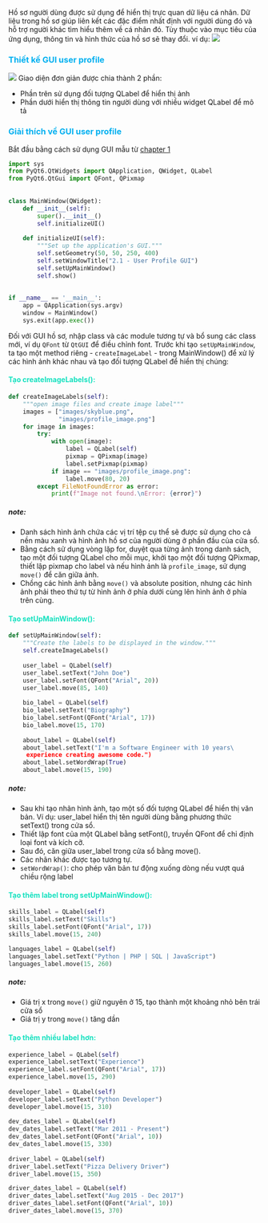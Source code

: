 Hồ sơ người dùng được sử dụng để hiển thị trực quan dữ liệu cá nhân. Dữ liệu trong hồ sơ giúp liên kết các đặc điểm nhất định với người dùng đó và hỗ trợ người khác tìm hiểu thêm về cá nhân đó. Tùy thuộc vào mục tiêu của ứng dụng, thông tin và hình thức của hồ sơ sẽ thay đổi.
ví dụ:
![](https://private-user-images.githubusercontent.com/131884955/348181662-9230b3a8-1248-4bb8-9832-7683b7ccb566.png?jwt=eyJhbGciOiJIUzI1NiIsInR5cCI6IkpXVCJ9.eyJpc3MiOiJnaXRodWIuY29tIiwiYXVkIjoicmF3LmdpdGh1YnVzZXJjb250ZW50LmNvbSIsImtleSI6ImtleTUiLCJleHAiOjE3MjA3NzM1ODUsIm5iZiI6MTcyMDc3MzI4NSwicGF0aCI6Ii8xMzE4ODQ5NTUvMzQ4MTgxNjYyLTkyMzBiM2E4LTEyNDgtNGJiOC05ODMyLTc2ODNiN2NjYjU2Ni5wbmc_WC1BbXotQWxnb3JpdGhtPUFXUzQtSE1BQy1TSEEyNTYmWC1BbXotQ3JlZGVudGlhbD1BS0lBVkNPRFlMU0E1M1BRSzRaQSUyRjIwMjQwNzEyJTJGdXMtZWFzdC0xJTJGczMlMkZhd3M0X3JlcXVlc3QmWC1BbXotRGF0ZT0yMDI0MDcxMlQwODM0NDVaJlgtQW16LUV4cGlyZXM9MzAwJlgtQW16LVNpZ25hdHVyZT0wOTkwNmNjNjk0ODNiMzhlNDA4ZDVmMmZiZDgwYzk3ZTlkMWU0MmYyZTA2NDc0YTFhMWYwOTg1OGQwNjkxZjZiJlgtQW16LVNpZ25lZEhlYWRlcnM9aG9zdCZhY3Rvcl9pZD0wJmtleV9pZD0wJnJlcG9faWQ9MCJ9.P8sTb35O1GQUqg2CWrMsVYXuhV8sxxo3Uhe2472-LII)

### <span style="color:rgb(0, 176, 240)">Thiết kế GUI user profile</span> 
![](https://private-user-images.githubusercontent.com/131884955/348185230-0c247690-fa99-4b85-9707-aacf3851f518.png?jwt=eyJhbGciOiJIUzI1NiIsInR5cCI6IkpXVCJ9.eyJpc3MiOiJnaXRodWIuY29tIiwiYXVkIjoicmF3LmdpdGh1YnVzZXJjb250ZW50LmNvbSIsImtleSI6ImtleTUiLCJleHAiOjE3MjA3NzM4MDcsIm5iZiI6MTcyMDc3MzUwNywicGF0aCI6Ii8xMzE4ODQ5NTUvMzQ4MTg1MjMwLTBjMjQ3NjkwLWZhOTktNGI4NS05NzA3LWFhY2YzODUxZjUxOC5wbmc_WC1BbXotQWxnb3JpdGhtPUFXUzQtSE1BQy1TSEEyNTYmWC1BbXotQ3JlZGVudGlhbD1BS0lBVkNPRFlMU0E1M1BRSzRaQSUyRjIwMjQwNzEyJTJGdXMtZWFzdC0xJTJGczMlMkZhd3M0X3JlcXVlc3QmWC1BbXotRGF0ZT0yMDI0MDcxMlQwODM4MjdaJlgtQW16LUV4cGlyZXM9MzAwJlgtQW16LVNpZ25hdHVyZT0wMThiZDNkMTE0OTNhNjc4ZThlYjdjNmQ1OTJkZDY0NTZjOTMxMzRlM2NjYTFkNDdiYjc5Zjc2NDc5NjhmYmZiJlgtQW16LVNpZ25lZEhlYWRlcnM9aG9zdCZhY3Rvcl9pZD0wJmtleV9pZD0wJnJlcG9faWQ9MCJ9.S98ZZBnknKb-CQoo1_zk-q0VvVouiZI7QkvMB0l52Ek)
Giao diện đơn giản được chia thành 2 phần:
- Phần trên sử dụng đối tượng QLabel để hiển thị ảnh
- Phần dưới hiển thị thông tin người dùng với nhiều widget QLabel để mô tả
### <span style="color:rgb(0, 176, 240)">Giải thích về GUI user profile</span> 
Bắt đầu bằng cách sử dụng GUI mẫu từ [chapter 1](obsidian://open?vault=Pyqt%20and%20application&file=Beginning%20PyQt%2FChapter%201%2F4.%20First%20GUI)
```python
import sys  
from PyQt6.QtWidgets import QApplication, QWidget, QLabel  
from PyQt6.QtGui import QFont, QPixmap  
  
  
class MainWindow(QWidget):  
    def __init__(self):  
        super().__init__()  
        self.initializeUI()  
  
    def initializeUI(self):  
        """Set up the application's GUI."""  
        self.setGeometry(50, 50, 250, 400)  
        self.setWindowTitle("2.1 - User Profile GUI")  
        self.setUpMainWindow()  
        self.show()  
  
  
if __name__ == '__main__':  
    app = QApplication(sys.argv)  
    window = MainWindow()  
    sys.exit(app.exec())
```

Đối với GUI hồ sơ, nhập class và các module tương tự và bổ sung các class mới, ví dụ `QFont` từ `QtGUI` để điều chỉnh font.
Trước khi tạo `setUpMainWindow`, ta tạo một method riêng - `createImageLabel` - trong MainWindow() để xử lý các hình ảnh khác nhau và tạo đối tượng QLabel để hiển thị chúng:
#### <span style="color:rgb(20, 225, 191)">Tạo createImageLabels():</span>
```python
def createImageLabels(self):  
    """open image files and create image label"""  
    images = ["images/skyblue.png",  
              "images/profile_image.png"]  
    for image in images:  
        try:  
            with open(image):  
                label = QLabel(self)  
                pixmap = QPixmap(image)  
                label.setPixmap(pixmap)  
            if image == "images/profile_image.png":  
                label.move(80, 20)  
        except FileNotFoundError as error:  
            print(f"Image not found.\nError: {error}")
```
##### note: 
- Danh sách hình ảnh chứa các vị trí tệp cụ thể sẽ được sử dụng cho cả nền màu xanh và hình ảnh hồ sơ của người dùng ở phần đầu của cửa sổ. 
- Bằng cách sử dụng vòng lặp for, duyệt qua từng ảnh trong danh sách, tạo một đối tượng QLabel cho mỗi mục, khởi tạo một đối tượng QPixmap, thiết lập pixmap cho label và nếu hình ảnh là `profile_image`, sử dụng `move()` để căn giữa ảnh.
- Chồng các hình ảnh bằng `move()` và absolute position, nhưng các hình ảnh phải theo thứ tự từ hình ảnh ở phía dưới cùng lên hình ảnh ở phía trên cùng.
#### <span style="color:rgb(20, 225, 191)">Tạo setUpMainWindow():</span>
```python
def setUpMainWindow(self):  
    """Create the labels to be displayed in the window."""  
    self.createImageLabels()  
    
    user_label = QLabel(self)  
    user_label.setText("John Doe")  
    user_label.setFont(QFont("Arial", 20))  
    user_label.move(85, 140)  
    
    bio_label = QLabel(self)  
    bio_label.setText("Biography")  
    bio_label.setFont(QFont("Arial", 17))  
    bio_label.move(15, 170)  
    
    about_label = QLabel(self)  
    about_label.setText("I'm a Software Engineer with 10 years\  
     experience creating awesome code.")  
    about_label.setWordWrap(True)  
    about_label.move(15, 190)
```

##### note:
- Sau khi tạo nhãn hình ảnh, tạo một số đối tượng QLabel để hiển thị văn bản. Ví dụ: user_label hiển thị tên người dùng bằng phương thức setText() trong cửa sổ.
- Thiết lập font của một QLabel bằng setFont(), truyền QFont để chỉ định loại font và kích cỡ.
- Sau đó, căn giữa user_label trong cửa sổ bằng move().
- Các nhãn khác được tạo tương tự.
- `setWordWrap()`: cho phép văn bản tư động xuống dòng nếu vượt quá chiều rộng label
#### <span style="color:rgb(20, 225, 191)">Tạo thêm label trong setUpMainWindow():</span>
```python
skills_label = QLabel(self) 
skills_label.setText("Skills") 
skills_label.setFont(QFont("Arial", 17)) 
skills_label.move(15, 240) 

languages_label = QLabel(self) 
languages_label.setText("Python | PHP | SQL | JavaScript") 
languages_label.move(15, 260)
```
##### note: 
- Giá trị x trong `move()` giữ nguyên ở 15, tạo thành một khoảng nhỏ bên trái cửa sổ
- Giá trị y trong `move()` tăng dần 
#### <span style="color:rgb(20, 225, 191)">Tạo thêm nhiều label hơn:</span> 
```python
experience_label = QLabel(self)  
experience_label.setText("Experience")  
experience_label.setFont(QFont("Arial", 17))  
experience_label.move(15, 290)  
  
developer_label = QLabel(self)  
developer_label.setText("Python Developer")  
developer_label.move(15, 310)  
  
dev_dates_label = QLabel(self)  
dev_dates_label.setText("Mar 2011 - Present")  
dev_dates_label.setFont(QFont("Arial", 10))  
dev_dates_label.move(15, 330)  
  
driver_label = QLabel(self)  
driver_label.setText("Pizza Delivery Driver")  
driver_label.move(15, 350)  

driver_dates_label = QLabel(self)  
driver_dates_label.setText("Aug 2015 - Dec 2017")  
driver_dates_label.setFont(QFont("Arial", 10))  
driver_dates_label.move(15, 370)
```
